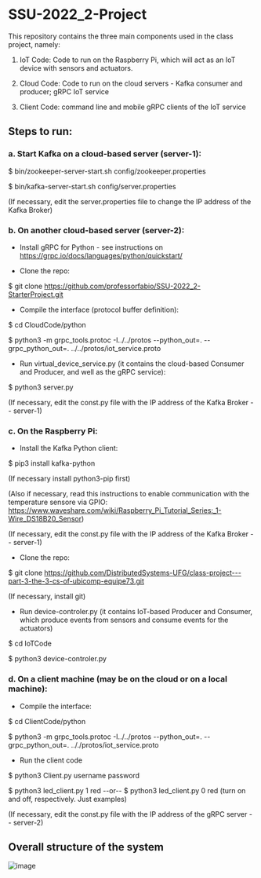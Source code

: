 # SSU-2022_2-Project

This repository contains the three main components used in the class project, namely:

1. IoT Code: Code to run on the Raspberry Pi, which will act as an IoT device with sensors and actuators.

2. Cloud Code: Code to run on the cloud servers - Kafka consumer and producer; gRPC IoT service

3. Client Code: command line and mobile gRPC clients of the IoT service

## Steps to run:

### a. Start Kafka on a cloud-based server (server-1):

$ bin/zookeeper-server-start.sh config/zookeeper.properties

$ bin/kafka-server-start.sh config/server.properties

(If necessary, edit the server.properties file to change the IP address of the Kafka Broker) 


### b. On another cloud-based server (server-2):

- Install gRPC for Python - see instructions on https://grpc.io/docs/languages/python/quickstart/

- Clone the repo: 

$ git clone https://github.com/professorfabio/SSU-2022_2-StarterProject.git
- Compile the interface (protocol buffer definition):

$ cd CloudCode/python

$ python3 -m grpc_tools.protoc -I../../protos --python_out=. --grpc_python_out=. ../../protos/iot_service.proto

- Run virtual_device_service.py (it contains the cloud-based Consumer and Producer, and well as the gRPC service):

$ python3 server.py

(If necessary, edit the const.py file with the IP address of the Kafka Broker -- server-1)

### c. On the Raspberry Pi:

- Install the Kafka Python client:

$ pip3 install kafka-python

(If necessary install python3-pip first)

(Also if necessary, read this instructions to enable communication with the temperature sensore via GPIO: https://www.waveshare.com/wiki/Raspberry_Pi_Tutorial_Series:_1-Wire_DS18B20_Sensor)

(If necessary, edit the const.py file with the IP address of the Kafka Broker -- server-1)

- Clone the repo:

$ git clone https://github.com/DistributedSystems-UFG/class-project---part-3-the-3-cs-of-ubicomp-equipe73.git

(If necessary, install git)

- Run device-controler.py (it contains IoT-based Producer and Consumer, which produce events from sensors and consume events for the actuators)

$ cd IoTCode

$ python3 device-controler.py

### d. On a client machine (may be on the cloud or on a local machine):

- Compile the interface:

$ cd ClientCode/python

$ python3 -m grpc_tools.protoc -I../../protos --python_out=. --grpc_python_out=. .././protos/iot_service.proto

- Run the client code 

$ python3 Client.py username password

$ python3 led_client.py 1 red  --or-- $ python3 led_client.py 0 red (turn on and off, respectively. Just examples)

(If necessary, edit the const.py file with the IP address of the gRPC server -- server-2)


## Overall structure of the system

![image](https://user-images.githubusercontent.com/13460193/204534405-b17b1abb-77e1-479a-8171-807dc610ee5d.png)

